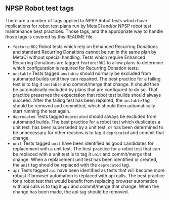 ## NPSP Robot test tags

There are a number of tags applied to NPSP Robot tests which have implications for robot test plans run by MetaCI and/or NPSP robot test maintenance best practices. Those tags, and the appropriate way to handle those tags is covered by this README file.

* `feature:RD2` Robot tests which rely on Enhanced Recurring Donations and standard Recurring Donations cannot be run in the same plan by MetaCI without special handling. Tests which require Enhanced Recurring Donations are tagged `feature:RD2` to allow plans to determine which configuration is required for Recurring Donation tests.
* `unstable` Tests tagged `unstable` should normally be excluded from automated builds until they can repaired. The best practice for a failing test is to tag it `unstable` and commit/merge that change. It should then be automatically excluded by plans that are configured to do so. That practice preserves the expectation that robot test builds should always succeed. After the failing test has been repaired, the `unstable` tag should be removed and committed, which should then automatically start running the test again.
* `deprecated` Tests tagged `deprecated` should always be excluded from automated builds. The best practice for a robot test which duplicates a unit test, has been superseded by a unit test, or has been determined to be unnecessary for other reasons is to tag it `deprecated` and commit that change.
* `unit` Tests tagged `unit` have been identified as good candidates for replacement with a unit test. The best practice for a robot test that can be replaced with a unit test is to tag it `unit` and commit/merge that change. When a replacement unit test has been identified or created, the `unit` tag should be replaced with the `deprecated` tag.
* `api` Tests tagged `api` have been identified as tests that will become more robust if browser automation is replaced with api calls.  The best practice for a robot test that would benefit from replacing browser automation with api calls is to tag it `api` and commit/merge that change.  When the change has been made, the api tag should be removed.